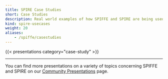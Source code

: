 ```yaml
---
title: SPIRE Case Studies
short: Case Studies
description: Real world examples of how SPIFFE and SPIRE are being used
kind: spire-usecases
weight: 20
aliases:
    - /spiffe/casestudies
---
```


{{< presentations category="case-study" >}}

---

You can find more presentations on a variety of topics concerning SPIFFE and SPIRE on our [Community Presentations](/docs/latest/spiffe/community-presentations/) page.